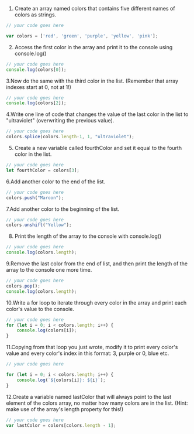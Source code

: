 1. Create an array named colors that contains five different names of colors as strings.

```js
// your code goes here

var colors = ['red', 'green', 'purple', 'yellow', 'pink'];
```

2. Access the first color in the array and print it to the console using console.log()

```js
// your code goes here
console.log(colors[0]);
```

3.Now do the same with the third color in the list. (Remember that array indexes start at 0, not at 1!)

```js
// your code goes here
console.log(colors[2]);
```

4.Write one line of code that changes the value of the last color in the list to "ultraviolet" (overwriting the previous value).

```js
// your code goes here
colors.splice(colors.length-1, 1, "ultraviolet");

```

5. Create a new variable called fourthColor and set it equal to the fourth color in the list.

```js
// your code goes here
let fourthColor = colors[3];
```

6.Add another color to the end of the list.

```js
// your code goes here
colors.push("Maroon");
```

7.Add another color to the beginning of the list.

```js
// your code goes here
colors.unshift("Yellow");
```

8. Print the length of the array to the console with console.log()

```js
// your code goes here
console.log(colors.length);
```

9.Remove the last color from the end of list, and then print the length of the array to the console one more time.

```js
// your code goes here
colors.pop();
console.log(colors.length);
```

10.Write a for loop to iterate through every color in the array and print each color's value to the console.

```js
// your code goes here
for (let i = 0; i < colors.length; i++) {
    console.log(colors[i]);
}
```

11.Copying from that loop you just wrote, modify it to print every color's value and every color's index in this format: 3, purple or 0, blue etc.

```js
// your code goes here

for (let i = 0; i < colors.length; i++) {
    console.log(`${colors[i]}: ${i}`);
}
```

12.Create a variable named lastColor that will always point to the last element of the colors array, no matter how many colors are in the list. (Hint: make use of the array's length property for this!)

```js
// your code goes here
var lastColor = colors[colors.length - 1];
```